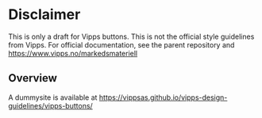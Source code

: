 # Disclaimer

This is only a draft for Vipps buttons. This is not the official style guidelines from Vipps. For official documentation, see the parent repository and https://www.vipps.no/markedsmateriell

## Overview

A dummysite is available at https://vippsas.github.io/vipps-design-guidelines/vipps-buttons/
